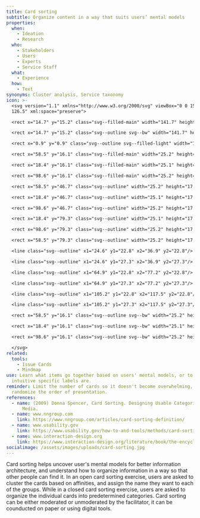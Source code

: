 ```yaml
---
title: Card sorting
subtitle: Organize content in a way that suits users’ mental models
properties:
  when:
    - Ideation
    - Research
  who:
    - Stakeholders
    - Users
    - Experts
    - Service Staff
  what:
    - Experience
  how:
    - Text
synonyms: Cluster analysis, Service taxonomy
icon: >-
  <svg version="1.1" xmlns="http://www.w3.org/2000/svg" viewBox="0 0 157.3
  126.5" xml:space="preserve">

  <rect x="14.7" y="15.2" class="svg--filled-main" width="141.7" height="110.4"/>

  <rect x="14.7" y="15.2" class="svg--outline svg--bw" width="141.7" height="110.4"/>

  <rect x="0.9" y="0.9" class="svg--outline svg--filled-light" width="140.3" height="110.9"/>

  <rect x="58.5" y="16.1" class="svg--filled-main" width="25.2" height="17.3"/>

  <rect x="18.4" y="16.1" class="svg--filled-main" width="25.1" height="17.3"/>

  <rect x="98.6" y="16.1" class="svg--filled-main" width="25.2" height="17.3"/>

  <rect x="58.5" y="46.7" class="svg--outline" width="25.2" height="17.3"/>

  <rect x="18.4" y="46.7" class="svg--outline" width="25.1" height="17.3"/>

  <rect x="98.6" y="46.7" class="svg--outline" width="25.2" height="17.3"/>

  <rect x="18.4" y="79.3" class="svg--outline" width="25.1" height="17.3"/>

  <rect x="98.6" y="79.3" class="svg--outline" width="25.2" height="17.3"/>

  <rect x="58.5" y="79.3" class="svg--outline" width="25.2" height="17.3"/>

  <line class="svg--outline" x1="24.6" y1="22.8" x2="36.9" y2="22.8"/>

  <line class="svg--outline" x1="24.6" y1="27.3" x2="36.9" y2="27.3"/>

  <line class="svg--outline" x1="64.9" y1="22.8" x2="77.2" y2="22.8"/>

  <line class="svg--outline" x1="64.9" y1="27.3" x2="77.2" y2="27.3"/>

  <line class="svg--outline" x1="105.2" y1="22.8" x2="117.5" y2="22.8"/>

  <line class="svg--outline" x1="105.2" y1="27.3" x2="117.5" y2="27.3"/>

  <rect x="58.5" y="16.1" class="svg--outline svg--bw" width="25.2" height="17.3"/>

  <rect x="18.4" y="16.1" class="svg--outline svg--bw" width="25.1" height="17.3"/>

  <rect x="98.6" y="16.1" class="svg--outline svg--bw" width="25.2" height="17.3"/>

  </svg>
related:
  tools:
    - Issue Cards
    - Mindmap
use: Learn what items go together based on users' mental models, or to test how
  intuitive specific labels are.
reminder: Limit the number of cards so it doesn't become overwhelming, and
  randomize the order of presentation.
references:
  - name: (2009) Donna Spencer, Card Sorting. Designing Usable Categories, Rosenfeld
      Media.
  - name: www.nngroup.com
    link: https://www.nngroup.com/articles/card-sorting-definition/
  - name: www.usability.gov
    link: https://www.usability.gov/how-to-and-tools/methods/card-sorting.html
  - name: www.interaction-design.org
    link: https://www.interaction-design.org/literature/book/the-encyclopedia-of-human-computer-interaction-2nd-ed/card-sorting
socialimage: /assets/images/uploads/card-sorting.jpg
---
```

Card sorting helps uncover user's mental models for better information architecture, and understand how to organize information in a way so that other people can find it. In an open card sorting exercise, users are asked to cluster the cards based on affinities, and assign the name they want to each of the groups. While in a closed card sorting exercise, users are asked to organize the individual cards into predetermined categories. Card sorting can be either moderated or unmoderated by the facilitator, it can be counducted on paper or using digital tools.